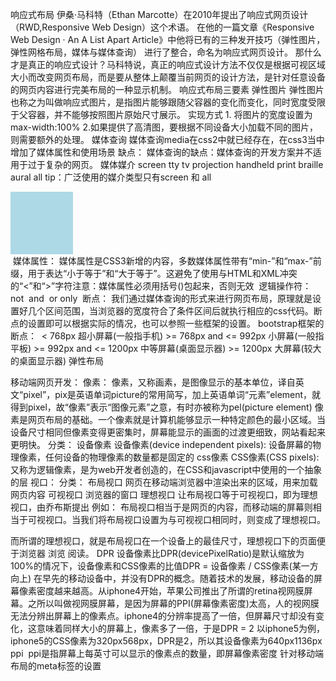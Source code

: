 响应式布局
	伊桑·马科特（Ethan Marcotte）在2010年提出了响应式网页设计（RWD,Responsive Web Design）这个术语。
	在他的一篇文章《Responsive Web Design · An A List Apart Article》中他将已有的三种发开技巧（弹性图片，弹性网格布局，媒体与媒体查询） 进行了整合，命名为响应式网页设计。
	那什么才是真正的响应式设计？马科特说，真正的响应式设计方法不仅仅是根据可视区域大小而改变网页布局，而是要从整体上颠覆当前网页的设计方法，是针对任意设备的网页内容进行完美布局的一种显示机制。
响应式布局三要素
	弹性图片
		弹性图片也称之为叫做响应式图片，是指图片能够跟随父容器的变化而变化，同时宽度受限于父容器，并不能够按照图片原始尺寸展示。
		实现方式
			1. 将图片的宽度设置为max-width:100%
			2.如果提供了高清图，要根据不同设备大小加载不同的图片，则需要额外的处理。
	媒体查询
		媒体查询media在css2中就已经存在，在css3当中增加了媒体属性和使用场景
		缺点：
			媒体查询的缺点：媒体查询的开发方案并不适用于过于复杂的网页。
		媒体媒介
			screen
			tty
			tv
			projection
			handheld
			print
			braille
			aural
			all
			tip：广泛使用的媒介类型只有screen 和 all
				<style media="screen">
				.box{height: 100px;width: 100px; background-color: lightblue;}    
				</style>
				<div class="box"></div> 
	​	媒体属性：
	​		媒体属性是CSS3新增的内容，多数媒体属性带有“min-”和“max-”前缀，用于表达“小于等于”和“大于等于”。这避免了使用与HTML和XML冲突的“<”和“>”字符
	​		注意：媒体属性必须用括号()包起来，否则无效
	​	逻辑操作符：
	​		not
	​		and
	​		or
	​		only
	​	断点：
	​		我们通过媒体查询的形式来进行网页布局，原理就是设置好几个区间范围，当浏览器的宽度符合了条件区间后就执行相应的css代码。
	​		断点的设置即可以根据实际的情况，也可以参照一些框架的设置。
	​		bootstrap框架的断点：
	​			< 768px 超小屏幕(一般指手机)
				>= 768px and <= 992px 小屏幕(一般指平板)
				>= 992px and <= 1200px 中等屏幕(桌面显示器)
				>= 1200px 大屏幕(较大的桌面显示器)
	弹性布局




移动端网页开发：
	像素：
		像素，又称画素，是图像显示的基本单位，译自英文“pixel”，pix是英语单词picture的常用简写，加上英语单词“元素”element，就得到pixel，故“像素”表示“图像元素”之意，有时亦被称为pel(picture element)
		像素是网页布局的基础。一个像素就是计算机能够显示一种特定颜色的最小区域。当设备尺寸相同但像素变得更密集时，屏幕能显示的画面的过渡更细致，网站看起来更明快。
		分类：
			设备像素
				设备像素(device independent pixels): 设备屏幕的物理像素，任何设备的物理像素的数量都是固定的
			css像素
				CSS像素(CSS pixels): 又称为逻辑像素，是为web开发者创造的，在CSS和javascript中使用的一个抽象的层
	视口：
		分类：
			布局视口
				网页在移动端浏览器中渲染出来的区域，用来加载网页内容
			可视视口
				浏览器的窗口
			理想视口
				让布局视口等于可视视口，即为理想视口，由乔布斯提出
			例如：
				<meta name="viewport" content="width=device-width, initial-scale=1.0, maximum-scale=1.0, user-scalable=no">
		布局视口相当于是网页的内容，而移动端的屏幕则相当于可视视口。当我们将布局视口设置为与可视视口相同时，则变成了理想视口。
		

​	而所谓的理想视口，就是布局视口在一个设备上的最佳尺寸，理想视口下的页面便于浏览器 浏览 阅读。	
DPR
​	设备像素比DPR(devicePixelRatio)是默认缩放为100%的情况下，设备像素和CSS像素的比值
​	DPR = 设备像素 / CSS像素(某一方向上)
​	在早先的移动设备中，并没有DPR的概念。随着技术的发展，移动设备的屏幕像素密度越来越高。从iphone4开始，苹果公司推出了所谓的retina视网膜屏幕。之所以叫做视网膜屏幕，是因为屏幕的PPI(屏幕像素密度)太高，人的视网膜无法分辨出屏幕上的像素点。iphone4的分辨率提高了一倍，但屏幕尺寸却没有变化，这意味着同样大小的屏幕上，像素多了一倍，于是DPR = 2
​	以iphone5为例，iphone5的CSS像素为320px568px，DPR是2，所以其设备像素为640px1136px
ppi
​	ppi是指屏幕上每英寸可以显示的像素点的数量，即屏幕像素密度
针对移动端布局的meta标签的设置
	<meta name="viewport" content="width=device-width, user-scalable=no, initial-scale=1.0, maximum-scale=1.0, minimum-scale=1.0">
	<meta http-equiv="X-UA-Compatible" content="ie=edge">


​				
​				
​				
​				
​				